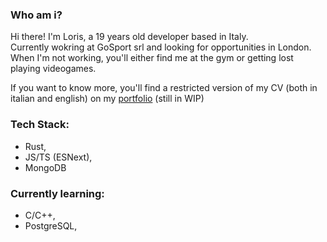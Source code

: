 ### Who am i?
Hi there! I'm Loris, a 19 years old developer based in Italy.  
Currently wokring at GoSport srl and looking for opportunities in London.  
When I'm not working, you'll either find me at the gym or getting lost playing videogames.

If you want to know more, you'll find a restricted version of my CV (both in italian and english) on my [portfolio](www.loriscuntreri.com) (still in WIP)


### **Tech Stack:**
 - Rust,
 - JS/TS (ESNext),
 - MongoDB

### **Currently learning:**
 - C/C++,
 - PostgreSQL,

